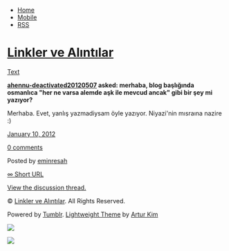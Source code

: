 -   [Home](/)
-   [Mobile](/mobile)
-   [RSS](http://eminresah.tumblr.com/rss)

[Linkler ve Alıntılar](/)
=========================

[Text](http://eminresah.tumblr.com/post/15613232463/merhaba-blog-basl-g-nda-osmanl-ca-her-ne-varsa)

**[ahennu-deactivated20120507](http://ahennu-deactivated20120507.tumblr.com/)
asked: merhaba, blog başlığında osmanlıca "her ne varsa alemde aşk ile
mevcud ancak" gibi bir şey mi yazıyor?**

Merhaba. Evet, yanlış yazmadiysam öyle yazıyor. Niyazi'nin mısraına
nazire :)

[January 10,
2012](http://eminresah.tumblr.com/post/15613232463/merhaba-blog-basl-g-nda-osmanl-ca-her-ne-varsa)

[0
comments](http://eminresah.tumblr.com/post/15613232463/merhaba-blog-basl-g-nda-osmanl-ca-her-ne-varsa#disqus_thread)

Posted by [eminresah](http://eminresah.tumblr.com/)

[∞ Short URL](http://tmblr.co/ZWS1OyEYdmLF)

[View the discussion thread.](http://erblog.disqus.com/?url=ref)

© [Linkler ve Alıntılar](/). All Rights Reserved.

Powered by [Tumblr](http://tumblr.com). [Lightweight
Theme](http://www.tumblr.com/theme/10820) by [Artur
Kim](http://arturkim.com)

![](https://px.srvcs.tumblr.com/impixu?T=1434918791&J=eyJ0eXBlIjoidXJsIiwidXJsIjoiaHR0cDpcL1wvZW1pbnJlc2FoLnR1bWJsci5jb21cL3Bvc3RcLzE1NjEzMjMyNDYzXC9tZXJoYWJhLWJsb2ctYmFzbC1nLW5kYS1vc21hbmwtY2EtaGVyLW5lLXZhcnNhIiwicmVxdHlwZSI6MCwicm91dGUiOiJcL3Bvc3RcLzppZFwvOnN1bW1hcnkiLCJub3NjcmlwdCI6MX0=&U=IOJBNOKLAA&K=33eaba98062f7e3ffb11a09083423f693d0311cab26fda722f4773161ef4ed7f&R=)

![](https://px.srvcs.tumblr.com/impixu?T=1434918791&J=eyJ0eXBlIjoicG9zdCIsInVybCI6Imh0dHA6XC9cL2VtaW5yZXNhaC50dW1ibHIuY29tXC9wb3N0XC8xNTYxMzIzMjQ2M1wvbWVyaGFiYS1ibG9nLWJhc2wtZy1uZGEtb3NtYW5sLWNhLWhlci1uZS12YXJzYSIsInJlcXR5cGUiOjAsInJvdXRlIjoiXC9wb3N0XC86aWRcLzpzdW1tYXJ5IiwicG9zdHMiOlt7InBvc3RpZCI6IjE1NjEzMjMyNDYzIiwiYmxvZ2lkIjoiMzY0ODAyOCIsInNvdXJjZSI6MzN9XSwibm9zY3JpcHQiOjF9&U=GGFAOELPNE&K=b33ab8eecb28ff4f8d3946f1da03f5713821b1aef2b6e7f151f4acd4d877bd09&R=)

